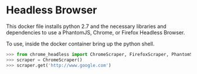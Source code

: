 # Headless Browser

This docker file installs python 2.7 and the necessary libraries and dependencies to use a PhantomJS, Chrome, or Firefox Headless Browser. 

To use, inside the docker container bring up the python shell.


```python
>>> from chrome_headless import ChromeScraper, FirefoxScraper, PhantomScraper
>>> scraper = ChromeScraper()
>>> scraper.get('http://www.google.com')
```
